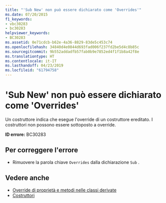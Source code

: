```yaml
---
title: "'Sub New' non può essere dichiarato come 'Overrides'"
ms.date: 07/20/2015
f1_keywords:
- vbc30283
- bc30283
helpviewer_keywords:
- BC30283
ms.assetid: 0e71cdcb-b62e-4a36-8829-83de5c453c74
ms.openlocfilehash: 34840d4e0844d693fad006f237fd2be5d4c8b85c
ms.sourcegitcommit: 9b552addadfb57fab0b9e7852ed4f1f1b8a42f8e
ms.translationtype: HT
ms.contentlocale: it-IT
ms.lasthandoff: 04/23/2019
ms.locfileid: "61794758"
---
```

# <a name="sub-new-cannot-be-declared-overrides"></a>'Sub New' non può essere dichiarato come 'Overrides'
Un costruttore indica che esegue l'override di un costruttore ereditato. I costruttori non possono essere sottoposto a override.  
  
 **ID errore:** BC30283  
  
## <a name="to-correct-this-error"></a>Per correggere l'errore  
  
- Rimuovere la parola chiave `Overrides` dalla dichiarazione `Sub` .  
  
## <a name="see-also"></a>Vedere anche

- [Override di proprietà e metodi nelle classi derivate](~/docs/visual-basic/programming-guide/language-features/objects-and-classes/inheritance-basics.md#overriding-properties-and-methods-in-derived-classes)
- [Costruttori](~/docs/visual-basic/programming-guide/concepts/object-oriented-programming.md#constructors)
